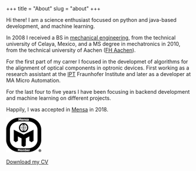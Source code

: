 
+++
title = "About"
slug = "about"
+++

Hi there! I am a science enthusiast focused on python and java-based development, and machine learning.

In 2008 I received a BS in [mechanical engineering](http://itcelaya.edu.mx/), from the technical university of Celaya, Mexico, and a MS degree in mechatronics in 2010, from the technical university of Aachen ([FH Aachen](https://www.fh-aachen.de/)).

For the first part of my carrer I focused in the developmet of algorithms for the alignment of optical components in optronic devices. First working as a research assistant at the [IPT](https://www.ipt.fraunhofer.de/en.html) Fraunhofer Institute and later as a developer at MA Micro Automation.

For the last four to five years I have been focusing in backend development and machine learning on different projects.

Happily, I was accepted in [Mensa](https://www.mensa.org/) in 2018.

![Mensa](../images/about/mensa_member_small.png)

[Download my CV](../documents/guerrero_cv.pdf)

